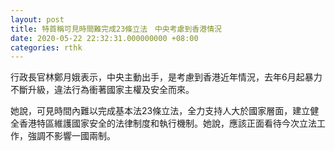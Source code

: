 ```yaml
---
layout: post
title: 特首稱可見時間難完成23條立法　中央考慮到香港情況
date: 2020-05-22 22:32:31.000000000 +08:00
categories: rthk
---
```


行政長官林鄭月娥表示，中央主動出手，是考慮到香港近年情況，去年6月起暴力不斷升級，違法行為衝著國家主權及安全而來。

她說，可見時間內難以完成基本法23條立法，全力支持人大於國家層面，建立健全香港特區維護國家安全的法律制度和執行機制。她說，應該正面看待今次立法工作，強調不影響一國兩制。
